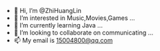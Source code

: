 - 👋 Hi, I’m @ZhiHuangLin
- 👀 I’m interested in Music,Movies,Games ...
- 🌱 I’m currently learning Java ...
- 💞️ I’m looking to collaborate on communicating ...
- 📫 My email is 15004800@qq.com

<!---
ZhiHuangLin/ZhiHuangLin is a ✨ special ✨ repository because its `README.md` (this file) appears on your GitHub profile.
You can click the Preview link to take a look at your changes.
--->
